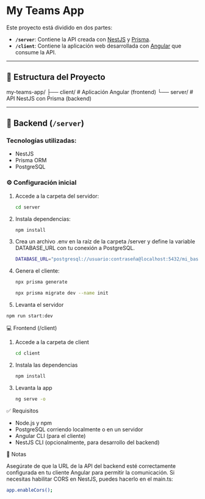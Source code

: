 # My Teams App

Este proyecto está dividido en dos partes:

- **`/server`**: Contiene la API creada con [NestJS](https://nestjs.com/) y [Prisma](https://www.prisma.io/).
- **`/client`**: Contiene la aplicación web desarrollada con [Angular](https://angular.io/) que consume la API.

---

## 📁 Estructura del Proyecto

my-teams-app/
├── client/ # Aplicación Angular (frontend)
└── server/ # API NestJS con Prisma (backend)


---

## 🚀 Backend (`/server`)

### Tecnologías utilizadas:
- NestJS
- Prisma ORM
- PostgreSQL

### ⚙️ Configuración inicial

1. Accede a la carpeta del servidor:

   ```bash
   cd server
   ```
   
2. Instala dependencias:

   ```bash
   npm install
   ```

3. Crea un archivo .env en la raíz de la carpeta /server y define la variable DATABASE_URL con tu conexión a PostgreSQL.

   ```bash
   DATABASE_URL="postgresql://usuario:contraseña@localhost:5432/mi_base_de_datos"
   ```

4. Genera el cliente:

   ```bash
   npx prisma generate
   ```
   ```bash
   npx prisma migrate dev --name init
   ```

 5. Levanta el servidor
   ```bash
   npm run start:dev 
   ```


💻 Frontend (/client)

1. Accede a la carpeta de client
   ```bash
   cd client
   ```

2. Instala las dependencias
   ```bash
   npm install
   ```

3. Levanta la app 
   ```bash
   ng serve -o
   ```


✅ Requisitos

- Node.js y npm
- PostgreSQL corriendo localmente o en un servidor
- Angular CLI (para el cliente)
- NestJS CLI (opcionalmente, para desarrollo del backend)

📌 Notas

Asegúrate de que la URL de la API del backend esté correctamente configurada en tu cliente Angular para permitir la comunicación.
Si necesitas habilitar CORS en NestJS, puedes hacerlo en el main.ts:

  ```bash
  app.enableCors();
  ```

